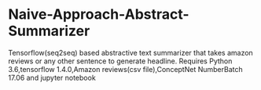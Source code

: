 # Naive-Approach-Abstract-Summarizer
Tensorflow(seq2seq) based abstractive text summarizer that takes amazon reviews or any other sentence to generate headline. 
Requires Python 3.6,tensorflow 1.4.0,Amazon reviews(csv file),ConceptNet NumberBatch 17.06 and jupyter notebook
